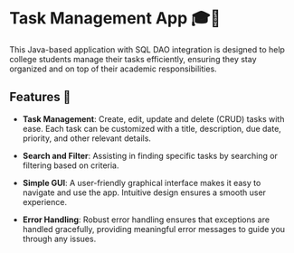 # Task Management App 🎓📅

This Java-based application with SQL DAO integration is designed to help college students manage their tasks efficiently, ensuring they stay organized and on top of their academic responsibilities.

## Features 📝

- **Task Management**: Create, edit, update and delete (CRUD) tasks with ease. Each task can be customized with a title, description, due date, priority, and other relevant details.

- **Search and Filter**: Assisting in finding specific tasks by searching or filtering based on criteria.
  
-  **Simple GUI**: A user-friendly graphical interface makes it easy to navigate and use the app. Intuitive design ensures a smooth user experience.

- **Error Handling**: Robust error handling ensures that exceptions are handled gracefully, providing meaningful error messages to guide you through any issues.

